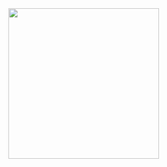 <img src="https://github.com/user-attachments/assets/c80f1cd1-0a11-4ef6-838c-f4d88f52e99c" width="300" align="center">
